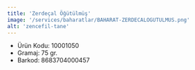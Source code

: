 ```yaml
---
title: 'Zerdeçal Öğütülmüş'
image: '/services/baharatlar/BAHARAT-ZERDECALOGUTULMUS.png'
alt: 'zencefil-tane'
---
```


* Ürün Kodu: 10001050 
* Gramaj: 75 gr. 
* Barkod: 8683704000457